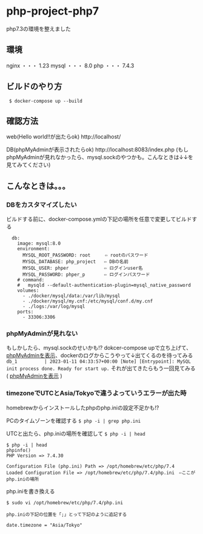 # php-project-php7
php7.3の環境を整えました

## 環境
nginx ・・・ 1.23
mysql ・・・ 8.0
php   ・・・ 7.4.3

## ビルドのやり方
` $ docker-compose up --build`

## 確認方法
web(Hello world!!が出たらok)
http://localhost/

DB(phpMyAdminが表示されたらok)
http://localhost:8083/index.php
(もしphpMyAdminが見れなかったら、mysql.sockのやつかも。こんなときは↓↓を見てみてください)

## こんなときは。。。

### DBをカスタマイズしたい
ビルドする前に、docker-compose.ymlの下記の場所を任意で変更してビルドする
```
  db:
    image: mysql:8.0
    environment:
      MYSQL_ROOT_PASSWORD: root　　  ⇦ rootのパスワード
      MYSQL_DATABASE: php_project   ⇦ DBの名前
      MYSQL_USER: phper             ⇦ ログインuser名
      MYSQL_PASSWORD: phper_p       ⇦ ログインパスワード
    # command:
    #   mysqld --default-authentication-plugin=mysql_native_password
    volumes:
      - ./docker/mysql/data:/var/lib/mysql
      - ./docker/mysql/my.cnf:/etc/mysql/conf.d/my.cnf
      - ./logs:/var/log/mysql
    ports:
      - 33306:3306
```

### phpMyAdminが見れない
もしかしたら、mysql.sockのせいかも!?
dokcer-compose upで立ち上げて、[phpMyAdminを表示](http://localhost:8083/index.php)、dockerのログからこうやって↓出てくるのを待ってみる
```db_1          | 2023-01-11 04:33:57+00:00 [Note] [Entrypoint]: MySQL init process done. Ready for start up.```
それが出てきたらもう一回見てみる( [phpMyAdminを表示](http://localhost:8083/index.php) )

### timezoneでUTCとAsia/Tokyoで違うよっていうエラーが出た時
homebrewからインストールしたphpのphp.iniの設定不足かも!?

PCのタイムゾーンを確認する
`$ php -i | grep php.ini`

UTCと出たら、php.iniの場所を確認して
`$ php -i | head`

```
$ php -i | head
phpinfo()
PHP Version => 7.4.30

Configuration File (php.ini) Path => /opt/homebrew/etc/php/7.4
Loaded Configuration File => /opt/homebrew/etc/php/7.4/php.ini　⇦ここがphp.iniの場所
```

php.iniを書き換える

`$ sudo vi /opt/homebrew/etc/php/7.4/php.ini`

```
php.iniの下記の位置を「;」とって下記のように追記する

date.timezone = "Asia/Tokyo"
```